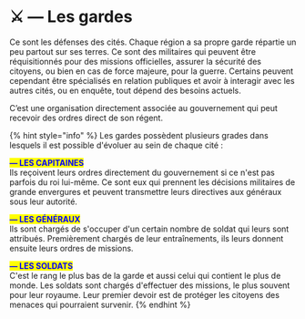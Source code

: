 # ⚔️ — Les gardes

Ce sont les défenses des cités. Chaque région a sa propre garde répartie un peu partout sur ses terres. Ce sont des militaires qui peuvent être réquisitionnés pour des missions officielles, assurer la sécurité des citoyens, ou bien en cas de force majeure, pour la guerre. Certains peuvent cependant être spécialisés en relation publiques et avoir à interagir avec les autres cités, ou en enquête, tout dépend des besoins actuels.

C’est une organisation directement associée au gouvernement qui peut recevoir des ordres direct de son régent.

{% hint style="info" %}
Les gardes possèdent plusieurs grades dans lesquels il est possible d'évoluer au sein de chaque cité :

<mark style="color:blue;">**— LES CAPITAINES**</mark>\
Ils reçoivent leurs ordres directement du gouvernement si ce n'est pas parfois du roi lui-même. Ce sont eux qui prennent les décisions militaires de grande envergures et peuvent transmettre leurs directives aux généraux sous leur autorité.

<mark style="color:blue;">**— LES GÉNÉRAUX**</mark>\
Ils sont chargés de s'occuper d'un certain nombre de soldat qui leurs sont attribués. Premièrement chargés de leur entraînements, ils leurs donnent ensuite leurs ordres de missions.

<mark style="color:blue;">**— LES SOLDATS**</mark>\
C'est le rang le plus bas de la garde et aussi celui qui contient le plus de monde. Les soldats sont chargés d'effectuer des missions, le plus souvent pour leur royaume. Leur premier devoir est de protéger les citoyens des menaces qui pourraient survenir.
{% endhint %}
